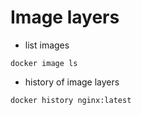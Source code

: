 # Image layers

- list images
```
docker image ls
```
- history of image layers
```
docker history nginx:latest
```
